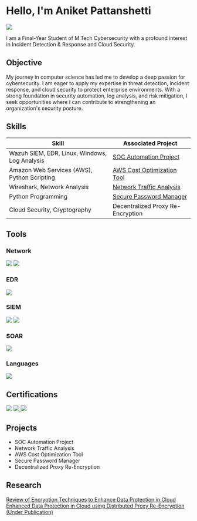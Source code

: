 # Hello, I'm Aniket Pattanshetti
<a href="https://linkedin.com/in/aniket-pattanshetti"><img src="https://img.shields.io/badge/-LinkedIn-0072b1?&style=for-the-badge&logo=linkedin&logoColor=white" /></a>


I am a Final-Year Student of M.Tech Cybersecurity with a profound interest in Incident Detection & Response and Cloud Security. 

## Objective

My journey in computer science has led me to develop a deep passion for cybersecurity. I am eager to apply my expertise in threat detection, incident response, and cloud security to protect enterprise environments. With a strong foundation in security automation, log analysis, and risk mitigation, I seek opportunities where I can contribute to strengthening an organization's security posture.

## Skills

| Skill                                         | Associated Project         |
|-----------------------------------------------|----------------------------|
| Wazuh SIEM, EDR, Linux, Windows, Log Analysis                        | <a href="https://github.com/Aniket060/SOC-Automation-Project/tree/main">SOC Automation Project</a>|
| Amazon Web Services (AWS), Python Scripting   | <a href="https://github.com/Aniket060/Cost-Optimized-AWS-Snapshot-Management">AWS Cost Optimization Tool</a>|
| Wireshark, Network Analysis                   | <a href="https://github.com/Aniket060/Network-Traffic-Analysis">Network Traffic Analysis</a>|
| Python Programming                            | <a href="https://github.com/Aniket060/SecurePasswordManager">Secure Password Manager</a>|
| Cloud Security, Cryptography                  |Decentralized Proxy Re-Encryption|

## Tools

### Network
<div>
    <img src="https://img.shields.io/badge/-Wireshark-1679A7?&style=for-the-badge&logo=Wireshark&logoColor=white" />
    <img src="https://img.shields.io/badge/-Nmap-4682B4?&style=for-the-badge&logo=nmap&logoColor=white" />
</div>

### EDR
<div>
    <img src="https://img.shields.io/badge/-Microsoft_Defender_for_Endpoint-00A4EF?&style=for-the-badge&logo=Microsoft&logoColor=white" />
</div>

### SIEM
<div>
    <img src="https://img.shields.io/badge/-Wazuh-800000?&style=for-the-badge&logo=wazuh&logoColor=white" />
    <img src="https://img.shields.io/badge/-Splunk-000000?&style=for-the-badge&logo=Splunk&logoColor=white" />
</div>

### SOAR
<div>
    <img src="https://img.shields.io/badge/-Shuffle-FF4500?&style=for-the-badge&logo=shuffle&logoColor=white" />
</div>

### Languages
<div>
    <img src="https://img.shields.io/badge/-Python-3776AB?&style=for-the-badge&logo=python&logoColor=white" />
</div>

## Certifications
<div>
<a href="https://www.credly.com/badges/dc14104d-1527-4708-ae8e-4285fe3aff70/public_url">
<img src="https://img.shields.io/badge/-AWS_Solutions_Architect_Associate-FF9900?&style=for-the-badge&logo=Amazon-AWS&logoColor=white" /></a>
<a href="https://drive.google.com/file/d/1pRP5wnU_JUQKfattD8W2VQ4hq5DkIqjk/view?usp=sharing">
<img src="https://img.shields.io/badge/-Certified_Ethical_Hacker_(CEH)_v12-FF0000?&style=for-the-badge&logo=EC-Council&logoColor=white" />
</a>
<a href="https://www.udemy.com/certificate/UC-7704dd7e-6c77-4a45-8e6a-e5fc9ae91a8a/">
<img src="https://img.shields.io/badge/-CCNA_Training-005F9E?&style=for-the-badge&logo=Cisco&logoColor=white" />
</a>
</div>

## Projects
- SOC Automation Project
- Network Traffic Analysis
- AWS Cost Optimization Tool
- Secure Password Manager
- Decentralized Proxy Re-Encryption

## Research
<div>
<a href="https://j.vidhyayanaejournal.org/index.php/journal/article/view/2152">Review of Encryption Techniques to Enhance Data Protection in Cloud </a> </div>
<div>
<a href="https://drive.google.com/file/d/1M9IFlbInDSGcUT3QHNOQfJqOKpnPKD0f/view?usp=sharing">Enhanced Data Protection in Cloud using Distributed Proxy Re-Encryption (Under Publication) </a> </div>

